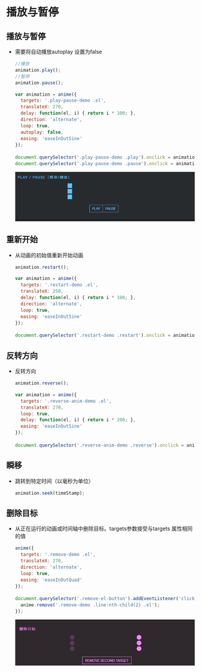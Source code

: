 # 播放与暂停

## 播放与暂停

+ 需要将自动播放autoplay 设置为false

  ```js
  //播放
  animation.play();
  //暂停
  animation.pause();
  ```

  ```js
  var animation = anime({
    targets: '.play-pause-demo .el',
    translateX: 270,
    delay: function(el, i) { return i * 100; },
    direction: 'alternate',
    loop: true,
    autoplay: false,
    easing: 'easeInOutSine'
  });

  document.querySelector('.play-pause-demo .play').onclick = animation.play;
  document.querySelector('.play-pause-demo .pause').onclick = animation.pause;
  ```

  ![alt text](images/播放与暂停.gif)

## 重新开始

+ 从动画的初始值重新开始动画

  ```js
  animation.restart();
  ```

  ```js
  var animation = anime({
    targets: '.restart-demo .el',
    translateX: 250,
    delay: function(el, i) { return i * 100; },
    direction: 'alternate',
    loop: true,
    easing: 'easeInOutSine'
  });

  document.querySelector('.restart-demo .restart').onclick = animation.restart;
  ```

## 反转方向

+ 反转方向

  ```js
  animation.reverse();
  ```

  ```js
  var animation = anime({
    targets: '.reverse-anim-demo .el',
    translateX: 270,
    loop: true,
    delay: function(el, i) { return i * 200; },
    easing: 'easeInOutSine'
  });

  document.querySelector('.reverse-anim-demo .reverse').onclick = animation.reverse;
  ```

## 瞬移

+ 跳转到特定时间（以毫秒为单位）

  ```js
  animation.seek(timeStamp);
  ```

## 删除目标

+ 从正在运行的动画或时间轴中删除目标。targets参数接受与targets 属性相同的值

  ```js
  anime({
    targets: '.remove-demo .el',
    translateX: 270,
    direction: 'alternate',
    loop: true,
    easing: 'easeInOutQuad'
  });

  document.querySelector('.remove-el-button').addEventListener('click', function() {
    anime.remove('.remove-demo .line:nth-child(2) .el');
  });
  ```

  ![alt text](images/删除目标.gif)
